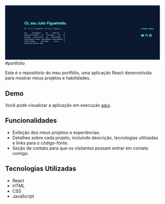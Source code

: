 ![Captura de tela](./public/screenshot.png)
#portfolio

Este é o repositório do meu portfólio, uma aplicação React desenvolvida para mostrar meus projetos e habilidades.

## Demo

Você pode visualizar a aplicação em execução [aqui](https://portfolio-fgrdz.onrender.com/).

## Funcionalidades

- Exibição dos meus projetos e experiências.
- Detalhes sobre cada projeto, incluindo descrição, tecnologias utilizadas e links para o código-fonte.
- Seção de contato para que os visitantes possam entrar em contato comigo.

## Tecnologias Utilizadas

- React
- HTML
- CSS
- JavaScript

